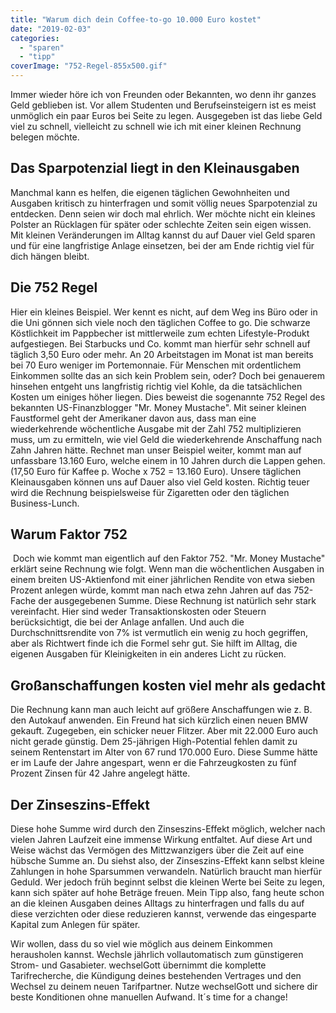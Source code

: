 ```yaml
---
title: "Warum dich dein Coffee-to-go 10.000 Euro kostet"
date: "2019-02-03"
categories: 
  - "sparen"
  - "tipp"
coverImage: "752-Regel-855x500.gif"
---
```



Immer wieder höre ich von Freunden oder Bekannten, wo denn ihr ganzes Geld geblieben ist. Vor allem Studenten und Berufseinsteigern ist es meist unmöglich ein paar Euros bei Seite zu legen. Ausgegeben ist das liebe Geld viel zu schnell, vielleicht zu schnell wie ich mit einer kleinen Rechnung belegen möchte.

## Das Sparpotenzial liegt in den Kleinausgaben

Manchmal kann es helfen, die eigenen täglichen Gewohnheiten und Ausgaben kritisch zu hinterfragen und somit völlig neues Sparpotenzial zu entdecken. Denn seien wir doch mal ehrlich. Wer möchte nicht ein kleines Polster an Rücklagen für später oder schlechte Zeiten sein eigen wissen. Mit kleinen Veränderungen im Alltag kannst du auf Dauer viel Geld sparen und für eine langfristige Anlage einsetzen, bei der am Ende richtig viel für dich hängen bleibt.

## Die 752 Regel

Hier ein kleines Beispiel. Wer kennt es nicht, auf dem Weg ins Büro oder in die Uni gönnen sich viele noch den täglichen Coffee to go. Die schwarze Köstlichkeit im Pappbecher ist mittlerweile zum echten Lifestyle-Produkt aufgestiegen. Bei Starbucks und Co. kommt man hierfür sehr schnell auf täglich 3,50 Euro oder mehr. An 20 Arbeitstagen im Monat ist man bereits bei 70 Euro weniger im Portemonnaie. Für Menschen mit ordentlichem Einkommen sollte das an sich kein Problem sein, oder? Doch bei genauerem hinsehen entgeht uns langfristig richtig viel Kohle, da die tatsächlichen Kosten um einiges höher liegen. Dies beweist die sogenannte 752 Regel des bekannten US-Finanzblogger "Mr. Money Mustache". Mit seiner kleinen Faustformel geht der Amerikaner davon aus, dass man eine wiederkehrende wöchentliche Ausgabe mit der Zahl 752 multiplizieren muss, um zu ermitteln, wie viel Geld die wiederkehrende Anschaffung nach Zahn Jahren hätte. Rechnet man unser Beispiel weiter, kommt man auf unfassbare 13.160 Euro, welche einem in 10 Jahren durch die Lappen gehen. (17,50 Euro für Kaffee p. Woche x 752 = 13.160 Euro). Unsere täglichen Kleinausgaben können uns auf Dauer also viel Geld kosten. Richtig teuer wird die Rechnung beispielsweise für Zigaretten oder den täglichen Business-Lunch.

## Warum Faktor 752

 Doch wie kommt man eigentlich auf den Faktor 752. "Mr. Money Mustache" erklärt seine Rechnung wie folgt. Wenn man die wöchentlichen Ausgaben in einem breiten US-Aktienfond mit einer jährlichen Rendite von etwa sieben Prozent anlegen würde, kommt man nach etwa zehn Jahren auf das 752-Fache der ausgegebenen Summe. Diese Rechnung ist natürlich sehr stark vereinfacht. Hier sind weder Transaktionskosten oder Steuern berücksichtigt, die bei der Anlage anfallen. Und auch die Durchschnittsrendite von 7% ist vermutlich ein wenig zu hoch gegriffen, aber als Richtwert finde ich die Formel sehr gut. Sie hilft im Alltag, die eigenen Ausgaben für Kleinigkeiten in ein anderes Licht zu rücken.

## Großanschaffungen kosten viel mehr als gedacht

Die Rechnung kann man auch leicht auf größere Anschaffungen wie z. B. den Autokauf anwenden. Ein Freund hat sich kürzlich einen neuen BMW gekauft. Zugegeben, ein schicker neuer Flitzer. Aber mit 22.000 Euro auch nicht gerade günstig. Dem 25-jährigen High-Potential fehlen damit zu seinem Rentenstart im Alter von 67 rund 170.000 Euro. Diese Summe hätte er im Laufe der Jahre angespart, wenn er die Fahrzeugkosten zu fünf Prozent Zinsen für 42 Jahre angelegt hätte.

## Der Zinseszins-Effekt

Diese hohe Summe wird durch den Zinseszins-Effekt möglich, welcher nach vielen Jahren Laufzeit eine immense Wirkung entfaltet. Auf diese Art und Weise wächst das Vermögen des Mittzwanzigers über die Zeit auf eine hübsche Summe an. Du siehst also, der Zinseszins-Effekt kann selbst kleine Zahlungen in hohe Sparsummen verwandeln. Natürlich braucht man hierfür Geduld. Wer jedoch früh beginnt selbst die kleinen Werte bei Seite zu legen, kann sich später auf hohe Beträge freuen. Mein Tipp also, fang heute schon an die kleinen Ausgaben deines Alltags zu hinterfragen und falls du auf diese verzichten oder diese reduzieren kannst, verwende das eingesparte Kapital zum Anlegen für später.


Wir wollen, dass du so viel wie möglich aus deinem Einkommen herausholen kannst. Wechsle jährlich vollautomatisch zum günstigeren Strom- und Gasabieter. wechselGott übernimmt die komplette Tarifrecherche, die Kündigung deines bestehenden Vertrages und den Wechsel zu deinem neuen Tarifpartner. Nutze wechselGott und sichere dir beste Konditionen ohne manuellen Aufwand. It´s time for a change!

